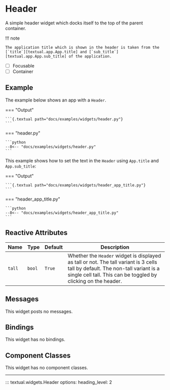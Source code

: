 # Header

A simple header widget which docks itself to the top of the parent container.

!!! note

    The application title which is shown in the header is taken from the [`title`][textual.app.App.title] and [`sub_title`][textual.app.App.sub_title] of the application.

- [ ] Focusable
- [ ] Container

## Example

The example below shows an app with a `Header`.

=== "Output"

    ```{.textual path="docs/examples/widgets/header.py"}
    ```

=== "header.py"

    ```python
    --8<-- "docs/examples/widgets/header.py"
    ```

This example shows how to set the text in the `Header` using `App.title` and `App.sub_title`:

=== "Output"

    ```{.textual path="docs/examples/widgets/header_app_title.py"}
    ```

=== "header_app_title.py"

    ```python
    --8<-- "docs/examples/widgets/header_app_title.py"
    ```

## Reactive Attributes

| Name   | Type   | Default | Description                                                                                                                                                                                      |
| ------ | ------ | ------- | ------------------------------------------------------------------------------------------------------------------------------------------------------------------------------------------------ |
| `tall` | `bool` | `True`  | Whether the `Header` widget is displayed as tall or not. The tall variant is 3 cells tall by default. The non-tall variant is a single cell tall. This can be toggled by clicking on the header. |

## Messages

This widget posts no messages.

## Bindings

This widget has no bindings.

## Component Classes

This widget has no component classes.

---


::: textual.widgets.Header
    options:
      heading_level: 2

